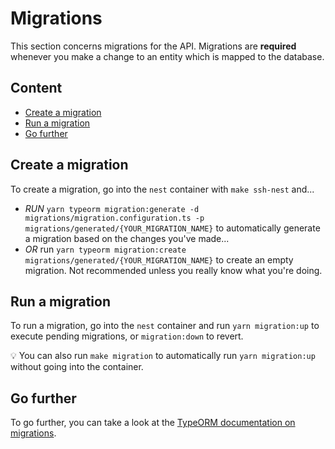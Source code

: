# Migrations

This section concerns migrations for the API. Migrations are **required** whenever you make a change to an entity which is mapped to the database.

## Content

- [Create a migration](#create-a-migration)
- [Run a migration](#run-a-migration)
- [Go further](#go-further)

## Create a migration

To create a migration, go into the `nest` container with `make ssh-nest` and...

- *RUN* `yarn typeorm migration:generate -d migrations/migration.configuration.ts -p migrations/generated/{YOUR_MIGRATION_NAME}` to automatically generate a migration based on the changes you've made...
- *OR* run `yarn typeorm migration:create migrations/generated/{YOUR_MIGRATION_NAME}` to create an empty migration. Not recommended unless you really know what you're doing.

## Run a migration

To run a migration, go into the `nest` container and run `yarn migration:up` to execute pending migrations, or `migration:down` to revert.

:bulb: You can also run `make migration` to automatically run `yarn migration:up` without going into the container.

## Go further

To go further, you can take a look at the [TypeORM documentation on migrations](https://orkhan.gitbook.io/typeorm/docs/migrations).
